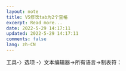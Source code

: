 ```yaml
---
layout: note
title: VS修改tab为2个空格
excerpt: Read more...
date: 2022-5-29 14:17:11
updated: 2022-5-29 14:17:11
comments: false
lang: zh-CN
---
```


工具-〉选项 -〉文本编辑器->所有语言->制表符：
  